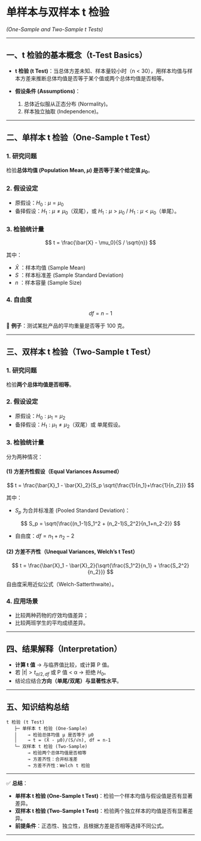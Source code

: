 

# 单样本与双样本 t 检验

*(One-Sample and Two-Sample t Tests)*

---

## 一、t 检验的基本概念（t-Test Basics）

* **t 检验 (t Test)**：当总体方差未知、样本量较小时（n < 30），用样本均值与样本方差来推断总体均值是否等于某个值或两个总体均值是否相等。
* **假设条件 (Assumptions)**：

  1. 总体近似服从正态分布 (Normality)。
  2. 样本独立抽取 (Independence)。

---

## 二、单样本 t 检验（One-Sample t Test）

### 1. 研究问题

检验**总体均值 (Population Mean, $\mu$) 是否等于某个给定值 $\mu_0$**。

### 2. 假设设定

* 原假设：$H_0: \mu = \mu_0$
* 备择假设：$H_1: \mu \neq \mu_0$（双尾），或 $H_1: \mu > \mu_0$ / $H_1: \mu < \mu_0$（单尾）。

### 3. 检验统计量

$$
t = \frac{\bar{X} - \mu_0}{S / \sqrt{n}}
$$

其中：

* $\bar{X}$ ：样本均值 (Sample Mean)
* $S$ ：样本标准差 (Sample Standard Deviation)
* $n$ ：样本容量 (Sample Size)

### 4. 自由度

$$
df = n - 1
$$

📍 **例子**：测试某批产品的平均重量是否等于 100 克。

---

## 三、双样本 t 检验（Two-Sample t Test）

### 1. 研究问题

检验**两个总体均值是否相等**。

### 2. 假设设定

* 原假设：$H_0: \mu_1 = \mu_2$
* 备择假设：$H_1: \mu_1 \neq \mu_2$（双尾）或 单尾假设。

### 3. 检验统计量

分为两种情况：

#### (1) 方差齐性假设（Equal Variances Assumed）

$$
t = \frac{\bar{X}_1 - \bar{X}_2}{S_p \sqrt{\frac{1}{n_1}+\frac{1}{n_2}}}
$$

其中：

* $S_p$ 为合并标准差 (Pooled Standard Deviation)：

$$
S_p = \sqrt{\frac{(n_1-1)S_1^2 + (n_2-1)S_2^2}{n_1+n_2-2}}
$$

* 自由度：$df = n_1+n_2-2$

#### (2) 方差不齐性（Unequal Variances, Welch’s t Test）

$$
t = \frac{\bar{X}_1 - \bar{X}_2}{\sqrt{\frac{S_1^2}{n_1} + \frac{S_2^2}{n_2}}}
$$

自由度采用近似公式（Welch-Satterthwaite）。

### 4. 应用场景

* 比较两种药物的疗效均值差异；
* 比较两班学生的平均成绩差异。

---

## 四、结果解释（Interpretation）

* **计算 t 值** → 与临界值比较，或计算 P 值。
* 若 $|t| > t_{\alpha/2, df}$ 或 P 值 < α → 拒绝 $H_0$。
* 结论应结合**方向（单尾/双尾）**与**显著性水平**。

---

## 五、知识结构总结

```
t 检验 (t Test)
   ├─ 单样本 t 检验 (One-Sample)
   │    → 检验总体均值 μ 是否等于 μ0
   │    → t = (X̄ - μ0)/(S/√n), df = n-1
   └─ 双样本 t 检验 (Two-Sample)
        → 检验两个总体均值是否相等
        → 方差齐性：合并标准差
        → 方差不齐性：Welch t 检验
```

---

✅ **总结**：

* **单样本 t 检验 (One-Sample t Test)**：检验一个样本均值与假设值是否有显著差异。
* **双样本 t 检验 (Two-Sample t Test)**：检验两个独立样本的均值是否有显著差异。
* **前提条件**：正态性、独立性，且根据方差是否相等选择不同公式。

---



